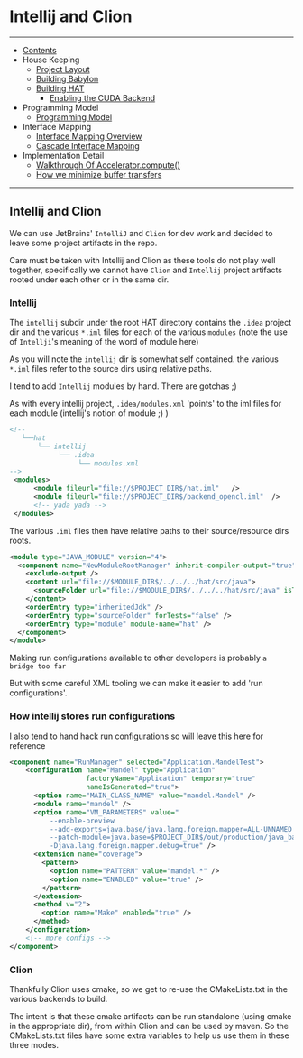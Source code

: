 #  Intellij and Clion

----

* [Contents](hat-00.md)
* House Keeping
  * [Project Layout](hat-01-01-project-layout.md)
  * [Building Babylon](hat-01-02-building-babylon.md)
  * [Building HAT](hat-01-03-building-hat.md)
    * [Enabling the CUDA Backend](hat-01-05-building-hat-for-cuda.md)
* Programming Model
  * [Programming Model](hat-03-programming-model.md)
* Interface Mapping
  * [Interface Mapping Overview](hat-04-01-interface-mapping.md)
  * [Cascade Interface Mapping](hat-04-02-cascade-interface-mapping.md)
* Implementation Detail
  * [Walkthrough Of Accelerator.compute()](hat-accelerator-compute.md)
  * [How we minimize buffer transfers](hat-minimizing-buffer-transfers.md)

---

## Intellij and Clion

We can use JetBrains' `IntelliJ` and `Clion` for dev work and
decided to leave some project artifacts in the repo.

Care must be taken with Intellij and Clion
as these tools do not play well together,
specifically we cannot have `Clion` and `Intellij`
project artifacts rooted under each other or in the same dir.

### Intellij
The `intellij` subdir under the root HAT directory
contains the `.idea` project dir and the various `*.iml` files
for each of the various `modules`
(note the use of `Intellji`'s meaning of the word of module here)

As you will note the `intellij` dir is somewhat self contained.  the various `*.iml`
files refer to the source dirs using relative paths.

I tend to add `Intellij` modules by hand.  There are gotchas ;)

As with every intellij project, `.idea/modules.xml` 'points' to the iml files for each module (intellij's notion of module ;) )
```xml
<!--
   └──hat
       └── intellij
            └── .idea
                 └── modules.xml
-->
 <modules>
      <module fileurl="file://$PROJECT_DIR$/hat.iml"   />
      <module fileurl="file://$PROJECT_DIR$/backend_opencl.iml"  />
      <!-- yada yada -->
 </modules>

```

The various `.iml` files then  have relative paths to their source/resource dirs roots.

```xml
<module type="JAVA_MODULE" version="4">
  <component name="NewModuleRootManager" inherit-compiler-output="true">
    <exclude-output />
    <content url="file://$MODULE_DIR$/../../../hat/src/java">
      <sourceFolder url="file://$MODULE_DIR$/../../../hat/src/java" isTestSource="false" />
    </content>
    <orderEntry type="inheritedJdk" />
    <orderEntry type="sourceFolder" forTests="false" />
    <orderEntry type="module" module-name="hat" />
  </component>
</module>

```

Making run configurations available to other developers is probably `a bridge too far`

But with some careful XML tooling we can make it easier to add 'run configurations'.

### How intellij stores run configurations

I also tend to hand hack run configurations so will leave this here for reference

```xml
<component name="RunManager" selected="Application.MandelTest">
    <configuration name="Mandel" type="Application"
                   factoryName="Application" temporary="true"
                   nameIsGenerated="true">
      <option name="MAIN_CLASS_NAME" value="mandel.Mandel" />
      <module name="mandel" />
      <option name="VM_PARAMETERS" value="
          --enable-preview
          --add-exports=java.base/java.lang.foreign.mapper=ALL-UNNAMED
          --patch-module=java.base=$PROJECT_DIR$/out/production/java_base_patch
          -Djava.lang.foreign.mapper.debug=true" />
      <extension name="coverage">
        <pattern>
          <option name="PATTERN" value="mandel.*" />
          <option name="ENABLED" value="true" />
        </pattern>
      </extension>
      <method v="2">
        <option name="Make" enabled="true" />
      </method>
    </configuration>
    <!-- more configs -->
</component>
```

### Clion

Thankfully Clion uses cmake, so we get to re-use the CMakeLists.txt in the various backends to build.

The intent is that these cmake artifacts can be run standalone (using cmake in the appropriate dir),
from within Clion and can be used by maven.  So the CMakeLists.txt files have some extra variables to
help us use them in these three modes.




